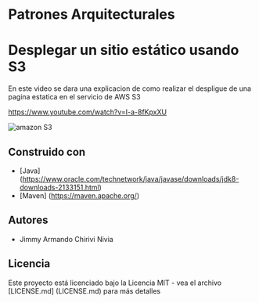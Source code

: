 # Patrones Arquitecturales

# Desplegar un sitio estático usando S3

En este video se dara una explicacion de como realizar el despligue de una pagina estatica en el servicio de AWS S3

https://www.youtube.com/watch?v=I-a-8fKpxXU


![amazon S3](https://user-images.githubusercontent.com/48265107/76792625-6f183e00-6791-11ea-9211-6d3982d67c05.JPG)



## Construido con

* [Java] (https://www.oracle.com/technetwork/java/javase/downloads/jdk8-downloads-2133151.html)
* [Maven] (https://maven.apache.org/)


## Autores

* Jimmy Armando Chirivi Nivia


## Licencia

Este proyecto está licenciado bajo la Licencia MIT - vea el archivo [LICENSE.md] (LICENSE.md) para más detalles
